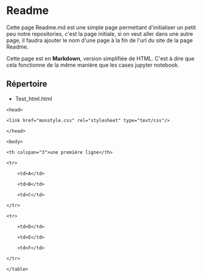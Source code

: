 # Readme

Cette page Readme.md est une simple page permettant d'initialiser un petit peu notre repositories, c'est la page initiale, si on veut aller dans une autre page, il faudra ajouter le nom d'une page à la fin de l'url du site de la page Readme.

Cette page est en **Markdown**, version simplifiée de HTML. C'est à dire que cela fonctionne de la même manière que les cases jupyter notebook.

## Répertoire
- Test_html.html

<!DOCTYPE html>

<html>

    <head>

    <link href="monstyle.css" rel="stylesheet" type="text/css"/>

    </head>

    <body>

<table >

    <th colspan="3">une première ligne</th>

    <tr>

        <td>A</td>

        <td>B</td>

        <td>C</td>

    </tr>

    <tr>

        <td>D</td>

        <td>E</td>

        <td>F</td>

    </tr>

    </table>

</body>

</html>
